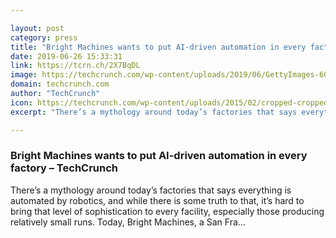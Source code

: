 ```yaml
---

layout: post
category: press
title: "Bright Machines wants to put AI-driven automation in every factory"
date: 2019-06-26 15:33:31
link: https://tcrn.ch/2X7BqDL
image: https://techcrunch.com/wp-content/uploads/2019/06/GettyImages-603706227.jpg?w=600
domain: techcrunch.com
author: "TechCrunch"
icon: https://techcrunch.com/wp-content/uploads/2015/02/cropped-cropped-favicon-gradient.png?w=180
excerpt: "There’s a mythology around today’s factories that says everything is automated by robotics, and while there is some truth to that, it’s hard to bring that level of sophistication to every facility, especially those producing relatively small runs. Today, Bright Machines, a San Fra…"

---
```


### Bright Machines wants to put AI-driven automation in every factory – TechCrunch

There’s a mythology around today’s factories that says everything is automated by robotics, and while there is some truth to that, it’s hard to bring that level of sophistication to every facility, especially those producing relatively small runs. Today, Bright Machines, a San Fra…